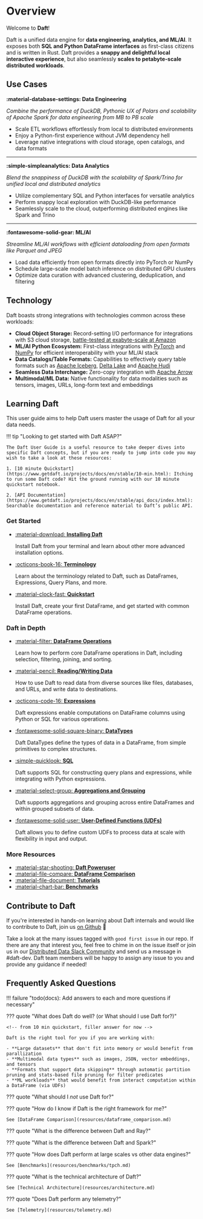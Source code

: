 # Overview

Welcome to **Daft**!

Daft is a unified data engine for **data engineering, analytics, and ML/AI**. It exposes both **SQL and Python DataFrame interfaces** as first-class citizens and is written in Rust. Daft provides a **snappy and delightful local interactive experience**, but also seamlessly **scales to petabyte-scale distributed workloads**.

## Use Cases

**:material-database-settings: Data Engineering**

*Combine the performance of DuckDB, Pythonic UX of Polars and scalability of Apache Spark for data engineering from MB to PB scale*

- Scale ETL workflows effortlessly from local to distributed environments
- Enjoy a Python-first experience without JVM dependency hell
- Leverage native integrations with cloud storage, open catalogs, and data formats
---

**:simple-simpleanalytics: Data Analytics**

*Blend the snappiness of DuckDB with the scalability of Spark/Trino for unified local and distributed analytics*

- Utilize complementary SQL and Python interfaces for versatile analytics
- Perform snappy local exploration with DuckDB-like performance
- Seamlessly scale to the cloud, outperforming distributed engines like Spark and Trino
---

**:fontawesome-solid-gear: ML/AI**

*Streamline ML/AI workflows with efficient dataloading from open formats like Parquet and JPEG*

- Load data efficiently from open formats directly into PyTorch or NumPy
- Schedule large-scale model batch inference on distributed GPU clusters
- Optimize data curation with advanced clustering, deduplication, and filtering

## Technology

Daft boasts strong integrations with technologies common across these workloads:

* **Cloud Object Storage:** Record-setting I/O performance for integrations with S3 cloud storage, [battle-tested at exabyte-scale at Amazon](https://aws.amazon.com/blogs/opensource/amazons-exabyte-scale-migration-from-apache-spark-to-ray-on-amazon-ec2/)
* **ML/AI Python Ecosystem:** First-class integrations with [PyTorch](https://pytorch.org/>) and [NumPy](https://numpy.org/) for efficient interoperability with your ML/AI stack
* **Data Catalogs/Table Formats:** Capabilities to effectively query table formats such as [Apache Iceberg](https://iceberg.apache.org/), [Delta Lake](https://delta.io/) and [Apache Hudi](https://hudi.apache.org/)
* **Seamless Data Interchange:** Zero-copy integration with [Apache Arrow](https://arrow.apache.org/docs/index.html)
* **Multimodal/ML Data:** Native functionality for data modalities such as tensors, images, URLs, long-form text and embeddings

## Learning Daft

This user guide aims to help Daft users master the usage of Daft for all your data needs.

!!! tip "Looking to get started with Daft ASAP?"

    The Daft User Guide is a useful resource to take deeper dives into specific Daft concepts, but if you are ready to jump into code you may wish to take a look at these resources:

    1. [10 minute Quickstart](https://www.getdaft.io/projects/docs/en/stable/10-min.html): Itching to run some Daft code? Hit the ground running with our 10 minute quickstart notebook.

    2. [API Documentation](https://www.getdaft.io/projects/docs/en/stable/api_docs/index.html): Searchable documentation and reference material to Daft’s public API.
                  
### Get Started

<div class="grid cards" markdown>

- [:material-download: **Installing Daft**](install.md)

    Install Daft from your terminal and learn about other more advanced installation options.

- [:octicons-book-16: **Terminology**](terms.md)

    Learn about the terminology related to Daft, such as DataFrames, Expressions, Query Plans, and more.

- [:material-clock-fast: **Quickstart**](quickstart.md)

    Install Daft, create your first DataFrame, and get started with common DataFrame operations.


</div>

### Daft in Depth

<div class="grid cards" markdown>

- [:material-filter: **DataFrame Operations**](core_concepts/dataframe.md)

    Learn how to perform core DataFrame operations in Daft, including selection, filtering, joining, and sorting.

- [:material-pencil: **Reading/Writing Data**](core_concepts/read_write.md)

    How to use Daft to read data from diverse sources like files, databases, and URLs, and write data to destinations.

- [:octicons-code-16: **Expressions**](core_concepts/expressions.md)

    Daft expressions enable computations on DataFrame columns using Python or SQL for various operations.

- [:fontawesome-solid-square-binary: **DataTypes**](core_concepts/datatypes.md)

    Daft DataTypes define the types of data in a DataFrame, from simple primitives to complex structures.

- [:simple-quicklook: **SQL**](core_concepts/sql.md)

    Daft supports SQL for constructing query plans and expressions, while integrating with Python expressions.

- [:material-select-group: **Aggregations and Grouping**](core_concepts/aggregations.md)

    Daft supports aggregations and grouping across entire DataFrames and within grouped subsets of data.

- [:fontawesome-solid-user: **User-Defined Functions (UDFs)**](core_concepts/udf.md)

    Daft allows you to define custom UDFs to process data at scale with flexibility in input and output.

</div>

### More Resources

<div class="grid cards" markdown>

- [:material-star-shooting: **Daft Poweruser**](advanced/memory.md)
- [:material-file-compare: **DataFrame Comparison**](resources/dataframe_comparison.md)
- [:material-file-document: **Tutorials**](resources/tutorials.md)
- [:material-chart-bar: **Benchmarks**](resources/benchmarks/tpch.md)

</div>

## Contribute to Daft

If you're interested in hands-on learning about Daft internals and would like to contribute to Daft, join us [on Github](https://github.com/Eventual-Inc/Daft) 🚀

Take a look at the many issues tagged with `good first issue` in our repo. If there are any that interest you, feel free to chime in on the issue itself or join us in our [Distributed Data Slack Community](https://join.slack.com/t/dist-data/shared_invite/zt-2e77olvxw-uyZcPPV1SRchhi8ah6ZCtg) and send us a message in #daft-dev. Daft team members will be happy to assign any issue to you and provide any guidance if needed!

## Frequently Asked Questions

!!! failure "todo(docs): Add answers to each and more questions if necessary"

??? quote "What does Daft do well? (or What should I use Daft for?)"

    <!-- from 10 min quickstart, filler answer for now -->

    Daft is the right tool for you if you are working with:

    - **Large datasets** that don't fit into memory or would benefit from parallization
    - **Multimodal data types** such as images, JSON, vector embeddings, and tensors
    - **Formats that support data skipping** through automatic partition pruning and stats-based file pruning for filter predicates
    - **ML workloads** that would benefit from interact computation within a DataFrame (via UDFs)

??? quote "What should I *not* use Daft for?"

??? quote "How do I know if Daft is the right framework for me?"

    See [DataFrame Comparison](resources/dataframe_comparison.md)

??? quote "What is the difference between Daft and Ray?"

??? quote "What is the difference between Daft and Spark?"

??? quote "How does Daft perform at large scales vs other data engines?"

    See [Benchmarks](resources/benchmarks/tpch.md)

??? quote "What is the technical architecture of Daft?"

    See [Technical Architecture](resources/architecture.md)

??? quote "Does Daft perform any telemetry?"

    See [Telemetry](resources/telemetry.md)
